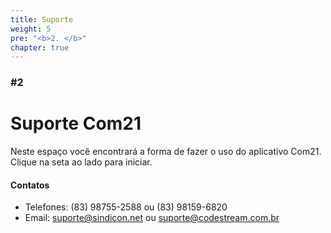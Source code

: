 ```yaml
---
title: Suporte
weight: 5
pre: "<b>2. </b>"
chapter: true
---
```


### #2

# Suporte Com21

Neste espaço você encontrará a forma de fazer o uso do aplicativo Com21. Clique na seta ao lado para iniciar.


#### Contatos

- Telefones: (83) 98755-2588 ou (83) 98159-6820
- Email: suporte@sindicon.net ou suporte@codestream.com.br
